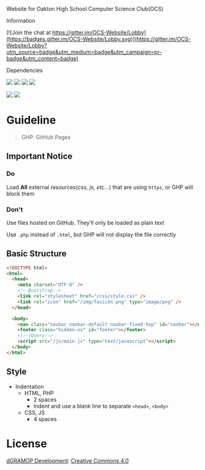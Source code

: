 Website for Oakton High School Computer Science Club(OCS)

Information

[![Join the chat at https://gitter.im/OCS-Website/Lobby](https://badges.gitter.im/OCS-Website/Lobby.svg)](https://gitter.im/OCS-Website/Lobby?utm_source=badge&utm_medium=badge&utm_campaign=pr-badge&utm_content=badge)

Dependencies

![](https://img.shields.io/badge/jQuery-v3.1.1-blue.svg) ![](https://img.shields.io/badge/Bootstrap-3.3.7-blue.svg) ![](https://img.shields.io/badge/font--awesome-4.6.3-blue.svg) ![](https://img.shields.io/badge/bootstrap--notify-3.1.3-blue.svg)

![](https://img.shields.io/badge/html5shiv-3.7.0-lightgray.svg) ![](https://img.shields.io/badge/Respond-1.4.2-lightgray.svg)

# Guideline

> GHP: GitHub Pages

## Important Notice

### Do
Load **All** external resources(*css, js, etc...*) that are using `https`, or GHP will block them

### Don't
Use files hosted on GitHub. They'll only be loaded as plain text

Use `.php` instead of `.html`, but GHP will not display the file correctly

## Basic Structure
```HTML
<!DOCTYPE html>
<html>
  <head>
    <meta charset="UTF-8" />
	<!--Bootstrap-->
    <link rel="stylesheet" href="/css/style.css" />
    <link rel="icon" href="/img/favicon.png" type="image/png" />
  </head>

  <body>
    <nav class="navbar navbar-default navbar-fixed-top" id="navbar"></nav>
    <footer class="hidden-xs" id="footer"></footer>
	<!--jQuery-->
    <script src="/js/main.js" type="text/javascript"></script>
  </body>
</html>
```

## Style
- Indentation
	- HTML, PHP
		- 2 spaces
		- Indent and use a blank line to separate `<head>`, `<body>`
	- CSS, JS
		- 4 spaces

# License
[dGRAMOP Development](https://github.com/BrainyBrian/dgramop): [Creative Commons 4.0](https://creativecommons.org/licenses/by/4.0/)
